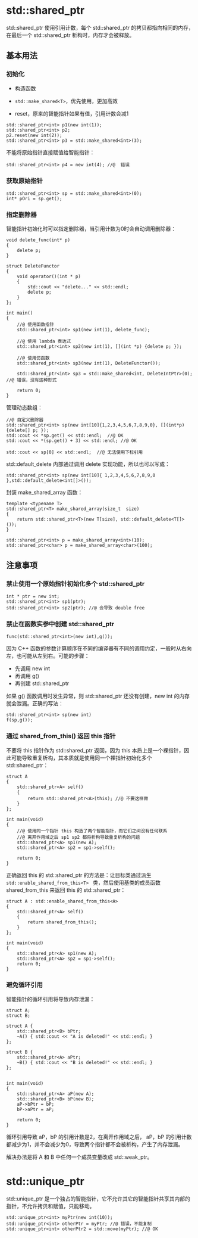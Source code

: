 # std::shared_ptr 

std::shared_ptr 使用引用计数，每个 std::shared_ptr 的拷贝都指向相同的内存，在最后一个 std::shared_ptr 析构时，内存才会被释放。

## 基本用法

### 初始化

- 构造函数

- `std::make_shared<T>`，优先使用，更加高效

- reset，原来的智能指针如果有值，引用计数会减1

```
std::shared_ptr<int> p1(new int(1));
std::shared_ptr<int> p2;
p2.reset(new int(2));
std::shared_ptr<int> p3 = std::make_shared<int>(3);
```

不能将原始指针直接赋值给智能指针：

```
std::shared_ptr<int> p4 = new int(4); //@  错误
```

### 获取原始指针

```
std::shared_ptr<int> sp = std::make_shared<int>(0);
int* pOri = sp.get();
```

### 指定删除器

智能指针初始化时可以指定删除器，当引用计数为0时会自动调用删除器：

```
void delete_func(int* p)
{
	delete p;
}

struct DeleteFunctor
{
	void operator()(int * p)
	{
		std::cout << "delete..." << std::endl;
		delete p;
	}
};

int main()
{
	//@ 使用函数指针
	std::shared_ptr<int> sp1(new int(1), delete_func);

	//@ 使用 lambda 表达式
	std::shared_ptr<int> sp2(new int(1), [](int *p) {delete p; });

	//@ 使用仿函数
	std::shared_ptr<int> sp3(new int(1), DeleteFunctor());

	std::shared_ptr<int> sp3 = std::make_shared<int, DeleteIntPtr>(0); //@ 错误，没有这种形式

	return 0;
}
```

管理动态数组：

```
//@ 自定义删除器
std::shared_ptr<int> sp(new int[10]{1,2,3,4,5,6,7,8,9,0}, [](int*p) {delete[] p; });
std::cout << *sp.get() << std::endl;  //@ OK
std::cout << *(sp.get() + 3) << std::endl; //@ OK

std::cout << sp[0] << std::endl;  //@ 无法使用下标引用
```

std::default_delete 内部通过调用 delete 实现功能，所以也可以写成：

```
std::shared_ptr<int> sp(new int[10]{ 1,2,3,4,5,6,7,8,9,0 },std::default_delete<int[]>());
```

封装 make_shared_array 函数：

```
template <typename T>
std::shared_ptr<T> make_shared_array(size_t  size)
{
	return std::shared_ptr<T>(new T[size], std::default_delete<T[]>());
}

std::shared_ptr<int> p = make_shared_array<int>(10);
std::shared_ptr<char> p = make_shared_array<char>(100);
```

## 注意事项

### 禁止使用一个原始指针初始化多个 std::shared_ptr

```
int * ptr = new int;
std::shared_ptr<int> sp1(ptr);
std::shared_ptr<int> sp2(ptr); //@ 会导致 double free
```

### 禁止在函数实参中创建 std::shared_ptr

```
func(std::shared_ptr<int>(new int),g());
```

因为 C++ 函数的参数计算顺序在不同的编译器有不同的调用约定，一般时从右向左，也可能从左到右。可能的步骤：

- 先调用 new int
- 再调用 g() 
- 再创建  std::shared_ptr

如果 g() 函数调用时发生异常，则  std::shared_ptr 还没有创建，new int 的内存就会泄漏。正确的写法：

```
std::shared_ptr<int> sp(new int)
f(sp,g());
```

### 通过 shared_from_this() 返回 this 指针

不要将 this 指针作为 std::shared_ptr 返回，因为 this 本质上是一个裸指针，因此可能导致重复析构，其本质就是使用同一个裸指针初始化多个 std::shared_ptr：

```
struct A
{
	std::shared_ptr<A> self()
	{
		return std::shared_ptr<A>(this); //@ 不要这样做
	}
};

int main(void)
{
	//@ 使用同一个指针 this 构造了两个智能指针，而它们之间没有任何联系
	//@ 离开作用域之后 sp1 sp2 都将析构导致重复析构的问题
	std::shared_ptr<A> sp1(new A);
	std::shared_ptr<A> sp2 = sp1->self();

	return 0;
}
```

正确返回 this 的 std::shared_ptr  的方法是：让目标类通过派生 `std::enable_shared_from_this<T> ` 类，然后使用基类的成员函数 shared_from_this 来返回 this 的  std::shared_ptr：

```
struct A : std::enable_shared_from_this<A>
{
	std::shared_ptr<A> self()
	{
		return shared_from_this();
	}
};

int main(void)
{
	std::shared_ptr<A> sp1(new A);
	std::shared_ptr<A> sp2 = sp1->self();
	return 0;
}
```

### 避免循环引用

智能指针的循环引用将导致内存泄漏：

```
struct A;
struct B;

struct A {
	std::shared_ptr<B> bPtr;
	~A() { std::cout << "A is deleted!" << std::endl; }
};

struct B {
	std::shared_ptr<A> aPtr;
	~B() { std::cout << "B is deleted!" << std::endl; }
};


int main(void)
{
	std::shared_ptr<A> aP(new A);
	std::shared_ptr<B> bP(new B);
	aP->bPtr = bP;
	bP->aPtr = aP;

	return 0;
}
```

循环引用导致 aP，bP 的引用计数是2，在离开作用域之后， aP，bP 的引用计数都减少为1，并不会减少为0，导致两个指针都不会被析构，产生了内存泄漏。

解决办法是将 A 和 B 中任何一个成员变量改成 std::weak_ptr。

# std::unique_ptr 

std::unique_ptr 是一个独占的智能指针，它不允许其它的智能指针共享其内部的指针，不允许拷贝和赋值，只能移动。

```
std::unique_ptr<int> myPtr(new int(10));
std::unique_ptr<int> otherPtr = myPtr; //@ 错误，不能复制
std::unique_ptr<int> otherPtr2 = std::move(myPtr); //@ OK
```

